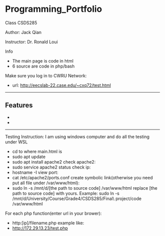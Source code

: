 # Programming_Portfolio

Class CSDS285

Author: Jack Qian

Instructor: Dr. Ronald Loui

 
Info
- The main page is code in html
- 6 source are code in php/bash

Make sure you log in to CWRU Network:
- url: http://eecslab-22.case.edu/~cxq72/test.html

---
Features
-
-
-

---
Testing Instruction:
I am using windows computer and do all the testing under WSL
- cd to where main.html is
- sudo apt update
- sudo apt install apache2
check apache2:
- sudo service apache2 status
check ip:
- hostname -I
view port:
- cat /etc/apache2/ports.conf
create symbolic link(otherwise you need put all file under /var/www/html):
- sudo ln -s /mnt/d/[the path to source code] /var/www/html
replace [the path to source code] with yours. Example:
sudo ln -s /mnt/d/University/Course/Grade4/CSDS285/Final\ project/code /var/www/html


For each php function(enter url in your brower):
- http:[ip]/filename.php
example like:
- http://172.29.13.23/test.php


